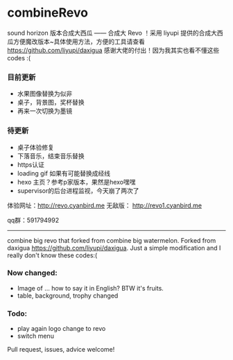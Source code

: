 # combineRevo
sound horizon 版本合成大西瓜 —— 合成大 Revo ！采用 liyupi 提供的合成大西瓜方便魔改版本~具体使用方法，方便的工具请查看 https://github.com/liyupi/daxigua 感谢大佬的付出！因为我其实也看不懂这些 codes :(

### 目前更新
* 水果图像替换为似非
* 桌子，背景图，奖杯替换
* 再来一次切换为墨镜

### 待更新
* 桌子体验修复
* 下落音乐，结束音乐替换
* https认证
* loading gif 如果有可能替换成经线
* hexo 主页？参考p家版本，果然是hexo嘿嘿
* supervisor的后台进程监视，今天崩了两次了

体验网址：http://revo.cyanbird.me
无敌版： http://revo1.cyanbird.me

qq群：591794992

***
combine big revo that forked from combine big watermelon. Forked from daxigua https://github.com/liyupi/daxigua. Just a simple modification and I really don't know these codes:(

### Now changed:
* Image of ... how to say it in English? BTW it's fruits.
* table, background, trophy changed

### Todo:
* play again logo change to revo
* switch menu

Pull request, issues, advice welcome! 
